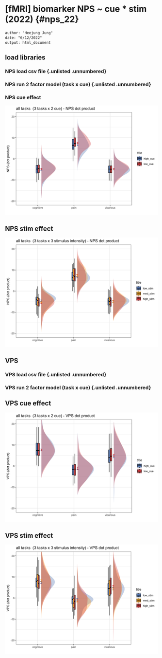 # [fMRI] biomarker NPS ~ cue * stim (2022) {#nps_22}
```
author: "Heejung Jung"
date: "6/12/2022"
output: html_document
```

## load libraries


### NPS load csv file {.unlisted .unnumbered}


### NPS run 2 factor model (task x cue) {.unlisted .unnumbered}


### NPS cue effect
<img src="34_iv-cue-stim_dv-biomarker22_files/figure-html/unnamed-chunk-4-1.png" width="672" />

## NPS stim effect
<img src="34_iv-cue-stim_dv-biomarker22_files/figure-html/unnamed-chunk-5-1.png" width="672" />


## VPS
### VPS load csv file {.unlisted .unnumbered}


### VPS run 2 factor model (task x cue) {.unlisted .unnumbered}


## VPS cue effect
<img src="34_iv-cue-stim_dv-biomarker22_files/figure-html/unnamed-chunk-8-1.png" width="672" />

## VPS stim effect
<img src="34_iv-cue-stim_dv-biomarker22_files/figure-html/unnamed-chunk-9-1.png" width="672" />

